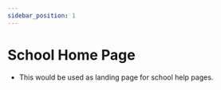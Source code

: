 ```yaml
---
sidebar_position: 1
---
```


# School Home Page

-  This would be used as landing page for school help pages.